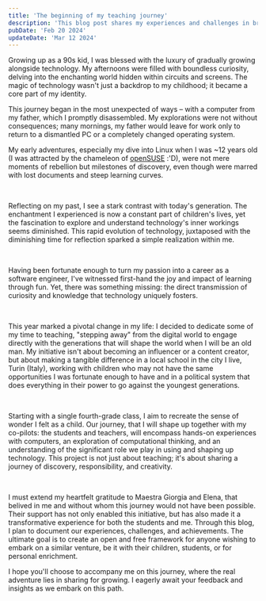 ```yaml
---
title: 'The beginning of my teaching journey'
description: 'This blog post shares my experiences and challenges in bringing the magic of tech to a young audience in Turin. It is a reflection on bridging the gap between curiosity and understanding, tailored for educators parents, and anyone interested in the transformative power of tech education.'
pubDate: 'Feb 20 2024'
updateDate: 'Mar 12 2024'
---
```


Growing up as a 90s kid, I was blessed with the luxury of gradually growing alongside technology. My afternoons were filled with boundless curiosity, delving into the enchanting world hidden within circuits and screens. The magic of technology wasn't just a backdrop to my childhood; it became a core part of my identity.

This journey began in the most unexpected of ways – with a computer from my father, which I promptly disassembled. My explorations were not without consequences; many mornings, my father would leave for work only to return to a dismantled PC or a completely changed operating system. 

My early adventures, especially my dive into Linux when I was ~12 years old (I was attracted by the chameleon of [openSUSE](https://www.opensuse.org/)  :'D), were not mere moments of rebellion but milestones of discovery, even though were marred with lost documents and steep learning curves.

<br />

Reflecting on my past, I see a stark contrast with today's generation. The enchantment I experienced is now a constant part of children's lives, yet the fascination to explore and understand technology's inner workings seems diminished. This rapid evolution of technology, juxtaposed with the diminishing time for reflection sparked a simple realization within me.

<br />

Having been fortunate enough to turn my passion into a career as a software engineer, I've witnessed first-hand the joy and impact of learning through fun. Yet, there was something missing: the direct transmission of curiosity and knowledge that technology uniquely fosters.  

<br />

This year marked a pivotal change in my life: I decided to dedicate some of my time to teaching, "stepping away" from the digital world to engage directly with the generations that will shape the world when I will be an old man. My initiative isn't about becoming an influencer or a content creator, but about making a tangible difference in a local school in the city I live, Turin (Italy), working with children who may not have the same opportunities I was fortunate enough to have and in a political system that does everything in their power to go against the youngest generations.

<br />

Starting with a single fourth-grade class, I aim to recreate the sense of wonder I felt as a child. Our journey, that I will shape up together with my co-pilots: the students and teachers, will encompass hands-on experiences with computers, an exploration of computational thinking, and an understanding of the significant role we play in using and shaping up technology. This project is not just about teaching; it's about sharing a journey of discovery, responsibility, and creativity.  

<br />

I must extend my heartfelt gratitude to Maestra Giorgia and Elena, that belived in me and without whom this journey would not have been possible. Their support has not only enabled this initiative, but has also made it a transformative experience for both the students and me. Through this blog, I plan to document our experiences, challenges, and achievements. The ultimate goal is to create an open and free framework for anyone wishing to embark on a similar venture, be it with their children, students, or for personal enrichment.

I hope you'll choose to accompany me on this journey, where the real adventure lies in sharing  for growing. I eagerly await your feedback and insights as we embark on this path.  
